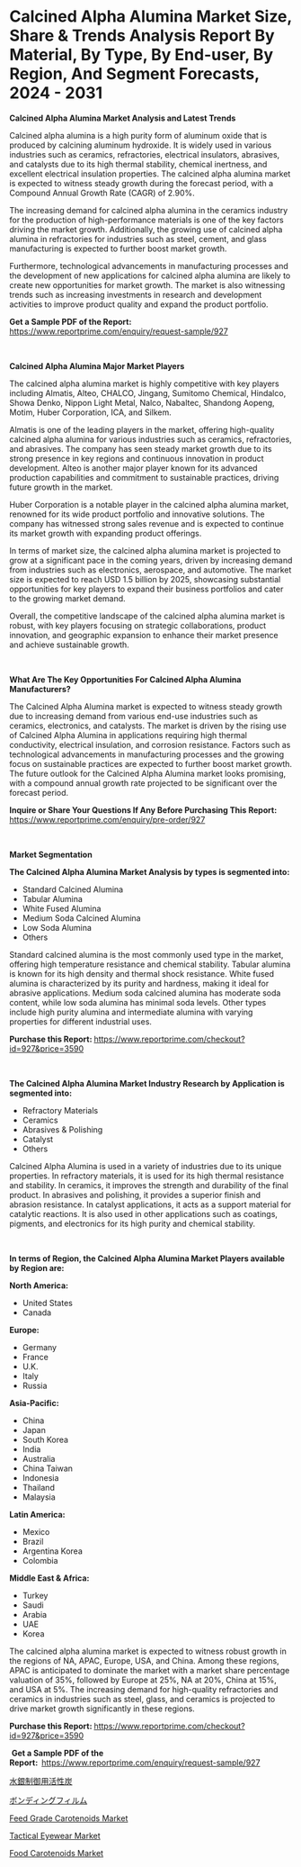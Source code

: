 <p><h1>Calcined Alpha Alumina Market Size, Share & Trends Analysis Report By Material, By Type, By End-user, By Region, And Segment Forecasts, 2024 - 2031</h1></p><p><strong>Calcined Alpha Alumina Market Analysis and Latest Trends</strong></p>
<p><p>Calcined alpha alumina is a high purity form of aluminum oxide that is produced by calcining aluminum hydroxide. It is widely used in various industries such as ceramics, refractories, electrical insulators, abrasives, and catalysts due to its high thermal stability, chemical inertness, and excellent electrical insulation properties. The calcined alpha alumina market is expected to witness steady growth during the forecast period, with a Compound Annual Growth Rate (CAGR) of 2.90%.</p><p>The increasing demand for calcined alpha alumina in the ceramics industry for the production of high-performance materials is one of the key factors driving the market growth. Additionally, the growing use of calcined alpha alumina in refractories for industries such as steel, cement, and glass manufacturing is expected to further boost market growth.</p><p>Furthermore, technological advancements in manufacturing processes and the development of new applications for calcined alpha alumina are likely to create new opportunities for market growth. The market is also witnessing trends such as increasing investments in research and development activities to improve product quality and expand the product portfolio.</p></p>
<p><strong>Get a Sample PDF of the Report:&nbsp;</strong> <a href="https://www.reportprime.com/enquiry/request-sample/927">https://www.reportprime.com/enquiry/request-sample/927</a></p>
<p>&nbsp;</p>
<p><strong>Calcined Alpha Alumina Major Market Players</strong></p>
<p><p>The calcined alpha alumina market is highly competitive with key players including Almatis, Alteo, CHALCO, Jingang, Sumitomo Chemical, Hindalco, Showa Denko, Nippon Light Metal, Nalco, Nabaltec, Shandong Aopeng, Motim, Huber Corporation, ICA, and Silkem. </p><p>Almatis is one of the leading players in the market, offering high-quality calcined alpha alumina for various industries such as ceramics, refractories, and abrasives. The company has seen steady market growth due to its strong presence in key regions and continuous innovation in product development. Alteo is another major player known for its advanced production capabilities and commitment to sustainable practices, driving future growth in the market. </p><p>Huber Corporation is a notable player in the calcined alpha alumina market, renowned for its wide product portfolio and innovative solutions. The company has witnessed strong sales revenue and is expected to continue its market growth with expanding product offerings. </p><p>In terms of market size, the calcined alpha alumina market is projected to grow at a significant pace in the coming years, driven by increasing demand from industries such as electronics, aerospace, and automotive. The market size is expected to reach USD 1.5 billion by 2025, showcasing substantial opportunities for key players to expand their business portfolios and cater to the growing market demand.</p><p>Overall, the competitive landscape of the calcined alpha alumina market is robust, with key players focusing on strategic collaborations, product innovation, and geographic expansion to enhance their market presence and achieve sustainable growth.</p></p>
<p>&nbsp;</p>
<p><strong>What Are The Key Opportunities For Calcined Alpha Alumina Manufacturers?</strong></p>
<p><p>The Calcined Alpha Alumina market is expected to witness steady growth due to increasing demand from various end-use industries such as ceramics, electronics, and catalysts. The market is driven by the rising use of Calcined Alpha Alumina in applications requiring high thermal conductivity, electrical insulation, and corrosion resistance. Factors such as technological advancements in manufacturing processes and the growing focus on sustainable practices are expected to further boost market growth. The future outlook for the Calcined Alpha Alumina market looks promising, with a compound annual growth rate projected to be significant over the forecast period.</p></p>
<p><strong>Inquire or Share Your Questions If Any Before Purchasing This Report:</strong> <a href="https://www.reportprime.com/enquiry/pre-order/927">https://www.reportprime.com/enquiry/pre-order/927</a></p>
<p>&nbsp;</p>
<p><strong>Market Segmentation</strong></p>
<p><strong>The Calcined Alpha Alumina Market Analysis by types is segmented into:</strong></p>
<p><ul><li>Standard Calcined Alumina</li><li>Tabular Alumina</li><li>White Fused Alumina</li><li>Medium Soda Calcined Alumina</li><li>Low Soda Alumina</li><li>Others</li></ul></p>
<p><p>Standard calcined alumina is the most commonly used type in the market, offering high temperature resistance and chemical stability. Tabular alumina is known for its high density and thermal shock resistance. White fused alumina is characterized by its purity and hardness, making it ideal for abrasive applications. Medium soda calcined alumina has moderate soda content, while low soda alumina has minimal soda levels. Other types include high purity alumina and intermediate alumina with varying properties for different industrial uses.</p></p>
<p><strong>Purchase this Report:&nbsp;</strong><a href="https://www.reportprime.com/checkout?id=927&price=3590">https://www.reportprime.com/checkout?id=927&price=3590</a></p>
<p>&nbsp;</p>
<p><strong>The Calcined Alpha Alumina Market Industry Research by Application is segmented into:</strong></p>
<p><ul><li>Refractory Materials</li><li>Ceramics</li><li>Abrasives & Polishing</li><li>Catalyst</li><li>Others</li></ul></p>
<p><p>Calcined Alpha Alumina is used in a variety of industries due to its unique properties. In refractory materials, it is used for its high thermal resistance and stability. In ceramics, it improves the strength and durability of the final product. In abrasives and polishing, it provides a superior finish and abrasion resistance. In catalyst applications, it acts as a support material for catalytic reactions. It is also used in other applications such as coatings, pigments, and electronics for its high purity and chemical stability.</p></p>
<p>&nbsp;</p>
<p><strong>In terms of Region, the Calcined Alpha Alumina Market Players available by Region are:</strong></p>
<p>
    <p> <strong> North America: </strong>
        <ul>
            <li>United States</li>
            <li>Canada</li>
        </ul>
        </p> 
    <p> <strong> Europe: </strong>
        <ul>
            <li>Germany</li>
            <li>France</li>
            <li>U.K.</li>
            <li>Italy</li>
            <li>Russia</li>
        </ul>
        </p> 
    <p> <strong> Asia-Pacific: </strong>
        <ul>
            <li>China</li>
            <li>Japan</li>
            <li>South Korea</li>
            <li>India</li>
            <li>Australia</li>
            <li>China Taiwan</li>
            <li>Indonesia</li>
            <li>Thailand</li>
            <li>Malaysia</li>
        </ul>
        </p> 
    <p> <strong> Latin America: </strong>
        <ul>
            <li>Mexico</li>
            <li>Brazil</li>
            <li>Argentina Korea</li>
            <li>Colombia</li>
        </ul>
        </p> 
    <p> <strong> Middle East & Africa: </strong>
        <ul>
            <li>Turkey</li>
            <li>Saudi</li>
            <li>Arabia</li>
            <li>UAE</li>
            <li>Korea</li>
        </ul>
    </p>
    </p>
<p><p>The calcined alpha alumina market is expected to witness robust growth in the regions of NA, APAC, Europe, USA, and China. Among these regions, APAC is anticipated to dominate the market with a market share percentage valuation of 35%, followed by Europe at 25%, NA at 20%, China at 15%, and USA at 5%. The increasing demand for high-quality refractories and ceramics in industries such as steel, glass, and ceramics is projected to drive market growth significantly in these regions.</p></p>
<p><strong>Purchase this Report: </strong><a href="https://www.reportprime.com/checkout?id=927&price=3590">https://www.reportprime.com/checkout?id=927&price=3590</a></p>
<p>&nbsp;<strong>Get a Sample PDF of the Report:&nbsp;&nbsp;</strong><a href="https://www.reportprime.com/enquiry/request-sample/927">https://www.reportprime.com/enquiry/request-sample/927</a></p>
<p><strong></strong></p>
<p><p><a href="https://github.com/oafhukehf4709715/Market-Research-Report-List-1/blob/main/62232365298.md">水銀制御用活性炭</a></p><p><a href="https://github.com/dzy793153605/Market-Research-Report-List-1/blob/main/78176685299.md">ボンディングフィルム</a></p><p><a href="https://issuu.com/reportprime-2/docs/feed-grade-carotenoids-market-size-2030.pptx">Feed Grade Carotenoids Market</a></p><p><a href="https://github.com/jj19131/Market-Research-Report-List-2/blob/main/tactical-eyewear-market.md">Tactical Eyewear Market</a></p><p><a href="https://issuu.com/reportprime-2/docs/food-carotenoids-market-size-2030.pptx">Food Carotenoids Market</a></p></p>